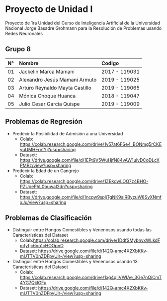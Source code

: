 
# Proyecto de Unidad I
Proyecto de 1ra Unidad del Curso de Inteligencia Artificial de la Universidad Nacional Jorge Basadre Grohmann para la Resolución de Problemas usando Redes Neuronales


## Grupo 8



|N°| Nombre    |  Codigo                     | 
|:-| :-------- | :-----------------------| 
|01| Jackelin Marca Mamani | 2017 - 119031               | 
|02| Alexandro Jesús Mamani Armuto |2019 - 119025        | 
|03| Arturo Reynaldo Mayta Castillo |2019 - 119065       | 
|04| Mónica Choque Huanca | 2018 - 119047                | 
|05| Julio Cesar Garcia Quispe | 2019 - 119009           | 

## Problemas de Regresión
-  Predecir la Posibilidad de Admisión a una Universidad
    - Colab: https://colab.research.google.com/drive/1v57at6FSe4_BONmg5rCKEyuUMHErntYj?usp=sharing
    - Dataset: https://drive.google.com/file/d/1EPt9V5WuHjfN84vAW1uivDCoDLcXPMBz/view?usp=sharing
- Predecir la Edad de un Cangrejo
    - Colab: https://colab.research.google.com/drive/1ZBkdwLOQ7z4BHO-PZUoePhL0buwaI2dn?usp=sharing
    - Dataset: https://drive.google.com/file/d/1ncpw9spljTgNK9aiRByzuW8SyXNmfxJu/view?usp=sharing
## Problemas de Clasificación
- Distinguir entre Hongos Comestibles y Venenosos usando todas las Características del Dataset
    - Colab:https://colab.research.google.com/drive/1DdfSMybnvxWLkdFmfyfjc6no1cHOOpnO
    - Dataset: https://drive.google.com/file/d/142Q-amc4X2XbKKv-mUTTV0nZDFpyUIr-/view?usp=sharing
- Distinguir entre Hongos Comestibles y Venenosos usando 13 Características del Dataset
    - Colab: https://colab.research.google.com/drive/1xg4qIlVWIAe_3Ge7nQiCmT4YG7QklGFu
    - Dataset: https://drive.google.com/file/d/142Q-amc4X2XbKKv-mUTTV0nZDFpyUIr-/view?usp=sharing